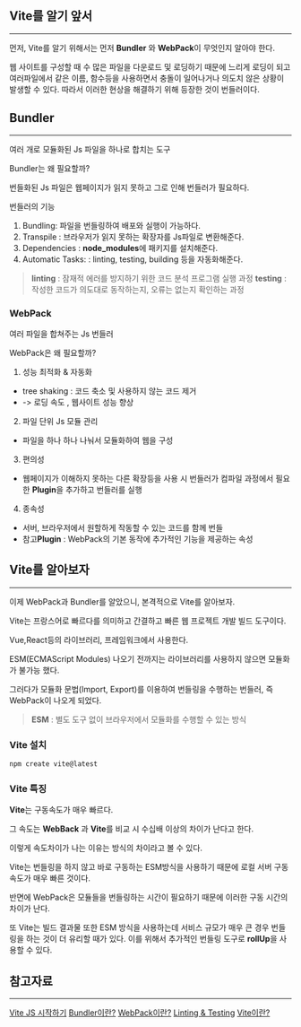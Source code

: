 ## Vite를 알기 앞서

---

먼저, Vite를 알기 위해서는 먼저 **Bundler** 와 **WebPack**이 무엇인지 알아야 한다.

웹 사이트를 구성할 때 수 많은 파일을 다운로드 및 로딩하기 때문에 느리게 로딩이 되고 여러파일에서 같은 이름, 함수등을 사용하면서 충돌이 일어나거나 의도치 않은 상황이 발생할 수 있다. 따라서 이러한 현상을 해결하기 위해 등장한 것이 번들러이다.

## Bundler
---

여러 개로 모듈화된 Js 파일을 하나로 합치는 도구

Bundler는 왜 필요할까?

번들화된 Js 파일은 웹페이지가 읽지 못하고 그로 인해 번들러가 필요하다.

번들러의 기능

1. Bundling: 파일을 번들링하여 배포와 실행이 가능하다.
2. Transpile : 브라우저가 읽지 못하는 확장자를 Js파일로 변환해준다.
3. Dependencies : **node_modules**에 패키지를 설치해준다.
4. Automatic Tasks: : linting, testing, building 등을 자동화해준다.

> **linting** : 잠재적 에러를 방지하기 위한 코드 분석 프로그램 실행 과정
   **testing** : 작성한 코드가 의도대로 동작하는지, 오류는 없는지 확인하는 과정

### WebPack
여러 파일을 합쳐주는 Js 번들러

WebPack은 왜 필요할까?

1. 성능 최적화 & 자동화

- tree shaking : 코드 축소 및 사용하지 않는 코드 제거
- -> 로딩 속도 , 웹사이트 성능 향상

2. 파일 단위 Js 모듈 관리

- 파일을 하나 하나 나눠서 모듈화하여 웹을 구성

3. 편의성

- 웹페이지가 이해하지 못하는 다른 확장등을 사용 시 번들러가 컴파일 과정에서 필요한 **Plugin**을 추가하고 번들러를 실행

4. 종속성

- 서버, 브라우저에서 원할하게 작동할 수 있는 코드를 함께 번들
- 참고**Plugin** : WebPack의 기본 동작에 추가적인 기능을 제공하는 속성

## Vite를 알아보자
---

이제 WebPack과 Bundler를 알았으니, 본격적으로 Vite를 알아보자.

Vite는 프랑스어로 빠르다를 의미하고 간결하고 빠른 웹 프로젝트 개발 빌드 도구이다. 

Vue,React등의 라이브러리, 프레임워크에서 사용한다.

ESM(ECMAScript Modules) 나오기 전까지는 라이브러리를 사용하지 않으면 모듈화가 불가능 했다.

그러다가 모듈화 문법(Import, Export)를 이용하여 번들링을 수행하는 번들러, 즉 WebPack이 나오게 되었다.

> **ESM** : 별도 도구 없이 브라우저에서 모듈화를 수행할 수 있는 방식

### Vite 설치
```bash
npm create vite@latest
```

### Vite 특징
**Vite**는 구동속도가 매우 빠르다.

그 속도는 **WebBack** 과 **Vite**를 비교 시 수십배 이상의 차이가 난다고 한다.

이렇게 속도차이가 나는 이유는 방식의 차이라고 볼 수 있다.

Vite는 번들링을 하지 않고 바로 구동하는 ESM방식을 사용하기 때문에 로컬 서버 구동속도가 매우 빠른 것이다.

반면에 WebPack은 모듈들을 번들링하는 시간이 필요하기 때문에 이러한 구동 시간의 차이가 난다.

또 Vite는 빌드 결과물 또한 ESM 방식을 사용하는데 서비스 규모가 매우 큰 경우 번들링을 하는 것이 더 유리할 때가 있다. 이를 위해서 추가적인 번들링 도구로 **rollUp**을 사용할 수 있다.

## 참고자료
---
[Vite JS 시작하기](https://ko.vitejs.dev/guide/)
[Bundler이란?](https://khys.tistory.com/31)
[WebPack이란?](https://velog.io/@gusdh2/Webpack%EC%9D%B4%EB%9E%80-%EC%99%9C-%ED%95%84%EC%9A%94%ED%95%A0%EA%B9%8C%EC%9A%94)
[Linting & Testing](https://jinchuu1391.tistory.com/28)
[Vite이란?](https://khys.tistory.com/31)

